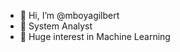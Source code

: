 - 👋 Hi, I’m @mboyagilbert
- 👀 System Analyst
- 🌱 Huge interest in Machine Learning


<!---
mboyagilbert/mboyagilbert is a ✨ special ✨ repository because its `README.md` (this file) appears on your GitHub profile.
You can click the Preview link to take a look at your changes.
--->
